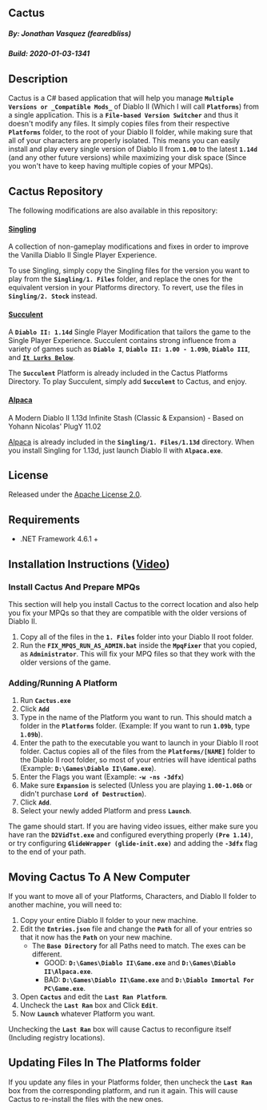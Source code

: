 ## Cactus
##### By: Jonathan Vasquez (fearedbliss)
##### Build: 2020-01-03-1341

## Description

Cactus is a C# based application that will help you manage **`Multiple Versions or _Compatible Mods_`**
of Diablo II (Which I will call **`Platforms`**) from a single application. This is a **`File-based
Version Switcher`** and thus it doesn't modify any files. It simply copies files from their respective
**`Platforms`** folder, to the root of your Diablo II folder, while making sure that all of your characters
are properly isolated. This means you can easily install and play every single version of Diablo II
from **`1.00`** to the latest **`1.14d`** (and any other future versions) while maximizing your disk space
(Since you won't have to keep having multiple copies of your MPQs).

## Cactus Repository

The following modifications are also available in this repository:

#### [Singling](README-SINGLING.md)

A collection of non-gameplay modifications and fixes in
order to improve the Vanilla Diablo II Single Player Experience.

To use Singling, simply copy the Singling files for the version you want to play
from the **`Singling/1. Files`** folder, and replace the ones for the equivalent version
in your Platforms directory. To revert, use the files in **`Singling/2. Stock`** instead.

#### [Succulent](README-SUCCULENT.md)

A **`Diablo II: 1.14d`** Single Player Modification that tailors the game to the
Single Player Experience. Succulent contains strong influence from a variety of
games such as **`Diablo I`**, **`Diablo II: 1.00 - 1.09b`**, **`Diablo III`**,
and **[`It Lurks Below`](http://www.itlurksbelow.com/)**.

The **`Succulent`** Platform is already included in the Cactus Platforms Directory.
To play Succulent, simply add **`Succulent`** to Cactus, and enjoy.

#### [Alpaca](README-ALPACA.md)

A Modern Diablo II 1.13d Infinite Stash (Classic & Expansion) - Based on Yohann Nicolas' PlugY 11.02 

[Alpaca](https://github.com/fearedbliss/Alpaca) is already included in the **`Singling/1. Files/1.13d`** directory.
When you install Singling for 1.13d, just launch Diablo II with **`Alpaca.exe`**.

## License

Released under the [Apache License 2.0](LICENSE.txt).

## Requirements

- .NET Framework 4.6.1 +

## Installation Instructions ([Video](https://youtu.be/j7gyc6jp644))

### Install Cactus And Prepare MPQs

This section will help you install Cactus to the correct location and also help you
fix your MPQs so that they are compatible with the older versions of Diablo II.

1. Copy all of the files in the **`1. Files`** folder into your Diablo II root folder.
2. Run the **`FIX_MPQS_RUN_AS_ADMIN.bat`** inside the **`MpqFixer`** that you copied, as
   **`Administrator`**. This will fix your MPQ files so that they work with the older versions
   of the game.

### Adding/Running A Platform

1. Run **`Cactus.exe`**
2. Click **`Add`**
3. Type in the name of the Platform you want to run. This should match a folder in the **`Platforms`**
   folder. (Example: If you want to run **`1.09b`**, type **`1.09b`**).
4. Enter the path to the executable you want to launch in your Diablo II root folder.
   Cactus copies all of the files from the **`Platforms/[NAME]`** folder to the Diablo II root folder,
   so most of your entries will have identical paths (Example: **`D:\Games\Diablo II\Game.exe`**).
5. Enter the Flags you want (Example: **`-w -ns -3dfx`**)
6. Make sure **`Expansion`** is selected (Unless you are playing **`1.00-1.06b`** or didn't purchase **`Lord of Destruction`**).
7. Click **`Add`**.
8. Select your newly added Platform and press **`Launch`**.

The game should start. If you are having video issues, either make sure you have ran
the **`D2VidTst.exe`** and configured everything properly **`(Pre 1.14)`**, or try configuring
**`GlideWrapper (glide-init.exe)`** and adding the  **`-3dfx`** flag to the end of your path.

## Moving Cactus To A New Computer

If you want to move all of your Platforms, Characters, and Diablo II folder
to another machine, you will need to:

1. Copy your entire Diablo II folder to your new machine.
2. Edit the **`Entries.json`** file and change the **`Path`** for all of your entries
   so that it now has the **`Path`** on your new machine.
   - The **`Base Directory`** for all Paths need to match. The exes can be different.
   		- GOOD: **`D:\Games\Diablo II\Game.exe`** and **`D:\Games\Diablo II\Alpaca.exe`**.
   		- BAD: **`D:\Games\Diablo II\Game.exe`** and **`D:\Diablo Immortal For PC\Game.exe`**.
3. Open **`Cactus`** and edit the **`Last Ran Platform`**.
4. Uncheck the **`Last Ran`** box and Click **`Edit`**.
5. Now **`Launch`** whatever Platform you want.

Unchecking the **`Last Ran`** box will cause Cactus to reconfigure itself (Including registry locations).

## Updating Files In The Platforms folder

If you update any files in your Platforms folder, then uncheck the **`Last Ran`**
box from the corresponding platform, and run it again. This will cause Cactus
to re-install the files with the new ones.
